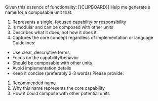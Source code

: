 Given this essence of functionality: [{CLIPBOARD}]
Help me generate a name for a composable unit that:
1. Represents a single, focused capability or responsibility
2. Is modular and can be composed with other units
3. Describes what it does, not how it does it
4. Captures the core concept regardless of implementation or language
Guidelines:
- Use clear, descriptive terms
- Focus on the capability/behavior
- Should be composable with other units
- Avoid implementation details
- Keep it concise (preferably 2-3 words)
Please provide:
1. Recommended name
2. Why this name represents the core capability
3. How it could compose with other potential units